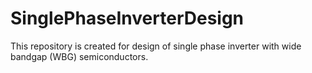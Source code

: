 # SinglePhaseInverterDesign
This repository is created for design of single phase inverter with wide bandgap (WBG) semiconductors.
